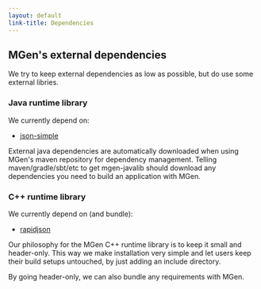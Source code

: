 ```yaml
---
layout: default
link-title: Dependencies
---
```


## MGen's external dependencies

We try to keep external dependencies as low as possible, but do use some external libries.


### Java runtime library

We currently depend on:

 * [json-simple](https://code.google.com/p/json-simple/)

External java dependencies are automatically downloaded when using MGen's maven repository for dependency management. Telling maven/gradle/sbt/etc to get mgen-javalib should download any dependencies you need to build an application with MGen.


### C++ runtime library

We currently depend on (and bundle):

 * [rapidjson](https://code.google.com/p/rapidjson/)

Our philosophy for the MGen C++ runtime library is to keep it small and header-only. This way we make installation very simple and let users keep their build setups untouched, by just adding an include directory.

By going header-only, we can also bundle any requirements with MGen.


